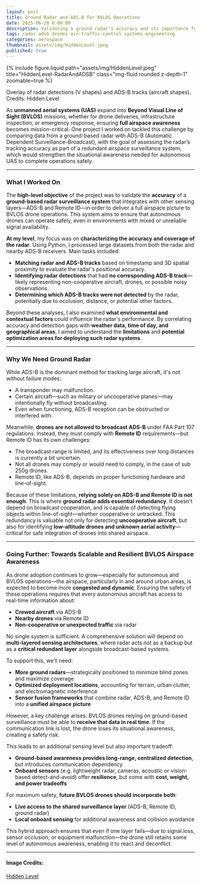 ```yaml
---
layout: post
title: Ground Radar and ADS-B for BVLOS Operations
date: 2025-06-28 8:00:00
description: Validating a ground radar's accuracy and its importance for BVLOS drone operations
tags: radar adsb drones air-traffic-control systems-engineering
categories: aerospace
thumbnail: assets/img/HiddenLevel.jpeg
published: true
---
```



{% include figure.liquid path="assets/img/HiddenLevel.jpeg" title="HiddenLevel-RadarAndADSB" class="img-fluid rounded z-depth-1" zoomable=true %}
<p class="text-muted text-center mt-2">Overlay of radar detections (V shapes) and ADS-B tracks (aircraft shapes). Credits: Hidden Level</p>

As **unmanned aerial systems (UAS)** expand into **Beyond Visual Line of Sight (BVLOS)** missions, whether for drone deliveries, infrastructure inspection, or emergency response, ensuring **full airspace awareness** becomes mission-critical. One project I worked on tackled this challenge by comparing data from a ground-based radar with ADS-B (Automatic Dependent Surveillance–Broadcast), with the goal of assessing the radar’s tracking accuracy as part of a redundant airspace surveillance system, which would strengthen the situational awareness needed for autonomous UAS to complete operations safely.

---

### What I Worked On

The **high-level objective** of the project was to validate the **accuracy** of a **ground-based radar surveillance system** that integrates with other sensing layers—ADS-B and Remote ID—in order to deliver a full airspace picture to BVLOS drone operations. This system aims to ensure that autonomous drones can operate safely, even in environments with mixed or unreliable signal availability.

**At my level**, my focus was on **characterizing the accuracy and coverage of the radar**. Using Python, I processed large datasets from both the radar and nearby ADS-B receivers. Main tasks included:

- **Matching radar and ADS-B tracks** based on timestamp and 3D spatial proximity to evaluate the radar's positional accuracy.
- **Identifying radar detections** that had **no corresponding ADS-B track**—likely representing non-cooperative aircraft, drones, or possible noisy observations.
- **Determining which ADS-B tracks were not detected** by the radar, potentially due to occlusion, distance, or potential other factors.

Beyond these analyses, I also examined **what environmental and contextual factors** could influence the radar's performance. By correlating accuracy and detection gaps with **weather data, time of day, and geographical areas**, I aimed to understand the **limitations** and **potential optimization areas for deploying such radar systems**.

---

### Why We Need Ground Radar

While ADS-B is the dominant method for tracking large aircraft, it's not without failure modes:

- A transponder may malfunction.
- Certain aircraft—such as military or uncooperative planes—may intentionally fly without broadcasting.
- Even when functioning, ADS-B reception can be obstructed or interfered with.

Meanwhile, **drones are not allowed to broadcast ADS-B** under FAA Part 107 regulations. Instead, they must comply with **Remote ID** requirements—but Remote ID has its own challenges:

- The broadcast range is limited, and its effectiveness over long distances is currently a bit uncertain.
- Not all drones may comply or would need to comply, in the case of sub 250g drones.
- Remote ID, like ADS-B, depends on proper functioning hardware and line-of-sight.

Because of these limitations, **relying solely on ADS-B and Remote ID is not enough**. This is where **ground radar adds essential redundancy**. It doesn't depend on broadcast cooperation, and is capable of detecting flying objects within line-of-sight—whether cooperative or untracked. This redundancy is valuable not only for detecting **uncooperative aircraft**, but also for identifying **low-altitude drones and unknown aerial activity**—critical for safe integration of drones into shared airspace.


---

### Going Further: Towards Scalable and Resilient BVLOS Airspace Awareness

As drone adoption continues to grow—especially for autonomous and BVLOS operations—the airspace, particularly in and around urban areas, is expected to become more **congested and dynamic**. Ensuring the safety of these operations requires that every autonomous aircraft has access to real-time information about:

- **Crewed aircraft** via ADS-B
- **Nearby drones** via Remote ID
- **Non-cooperative or unexpected traffic** via radar

No single system is sufficient. A comprehensive solution will depend on **multi-layered sensing architectures**, where radar acts not as a backup but as a **critical redundant layer** alongside broadcast-based systems.

To support this, we’ll need:

- **More ground radars**—strategically positioned to minimize blind zones and maximize coverage
- **Optimized deployment locations**, accounting for terrain, urban clutter, and electromagnetic interference
- **Sensor fusion frameworks** that combine radar, ADS-B, and Remote ID into a **unified airspace picture**

However, a key challenge arises: BVLOS drones relying on ground-based surveillance must be able to **receive that data in real time**. If the communication link is lost, the drone loses its situational awareness, creating a safety risk.

This leads to an additional sensing level but also important tradeoff:

- **Ground-based awareness provides long-range, centralized detection**, but introduces communication dependency
- **Onboard sensors** (e.g. lightweight radar, cameras, acoustic or vision-based detect-and-avoid) offer **resilience**, but come with **cost, weight, and power tradeoffs**

For maximum safety, **future BVLOS drones should incorporate both**:

- **Live access to the shared surveillance layer** (ADS-B, Remote ID, ground radar)
- **Local onboard sensing** for additional awareness and collision avoidance 

This hybrid approach ensures that even if one layer fails—due to signal loss, sensor occlusion, or equipment malfunction—the drone still retains some level of autonomous awareness, enabling it to react and deconflict.




---
#### Image Credits:

[Hidden Level](https://www.hiddenlevel.com/press/hidden-level-awarded-u-s-air-force-phase-1-sttr-contract)

